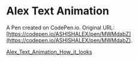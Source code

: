 # Alex Text Animation

A Pen created on CodePen.io. Original URL: [https://codepen.io/ASHISHALEX/pen/MWMdabZ](https://codepen.io/ASHISHALEX/pen/MWMdabZ).

[Alex_Text_Animation_How_it_looks](Dist/Alex_Text_Animation.gif)
